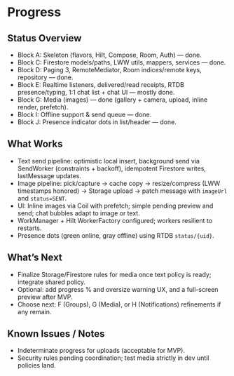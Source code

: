# Progress

## Status Overview
- Block A: Skeleton (flavors, Hilt, Compose, Room, Auth) — done.
- Block C: Firestore models/paths, LWW utils, mappers, services — done.
- Block D: Paging 3, RemoteMediator, Room indices/remote keys, repository — done.
- Block E: Realtime listeners, delivered/read receipts, RTDB presence/typing, 1:1 chat list + chat UI — mostly done.
- Block G: Media (images) — done (gallery + camera, upload, inline render, prefetch).
- Block I: Offline support & send queue — done.
- Block J: Presence indicator dots in list/header — done.

## What Works
- Text send pipeline: optimistic local insert, background send via SendWorker (constraints + backoff), idempotent Firestore writes, lastMessage updates.
- Image pipeline: pick/capture → cache copy → resize/compress (LWW timestamps honored) → Storage upload → patch message with `imageUrl` and `status=SENT`.
- UI: Inline images via Coil with prefetch; simple pending preview and send; chat bubbles adapt to image or text.
- WorkManager + Hilt WorkerFactory configured; workers resilient to restarts.
- Presence dots (green online, gray offline) using RTDB `status/{uid}`.

## What’s Next
- Finalize Storage/Firestore rules for media once text policy is ready; integrate shared policy.
- Optional: add progress % and oversize warning UX, and a full-screen preview after MVP.
- Choose next: F (Groups), G (Media), or H (Notifications) refinements if any remain.

## Known Issues / Notes
- Indeterminate progress for uploads (acceptable for MVP).
- Security rules pending coordination; test media strictly in dev until policies land.

